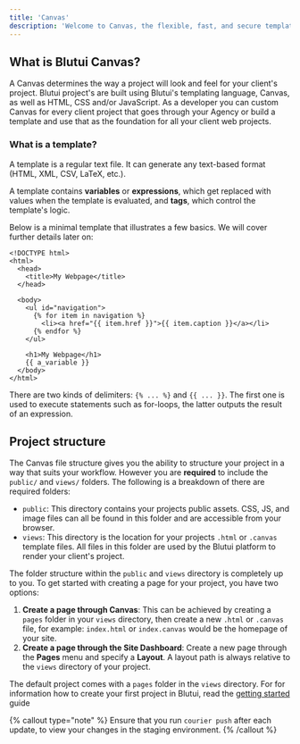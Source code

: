 ```yaml
---
title: 'Canvas'
description: 'Welcome to Canvas, the flexible, fast, and secure template engine for Blutui.'
---
```


## What is Blutui Canvas?

A Canvas determines the way a project will look and feel for your client's project. Blutui project's are built using Blutui's templating language, Canvas, as well as HTML, CSS and/or JavaScript. As a developer you can custom Canvas for every client project that goes through your Agency or build a template and use that as the foundation for all your client web projects.

### What is a template?

A template is a regular text file. It can generate any text-based format (HTML, XML, CSV, LaTeX, etc.).

A template contains **variables** or **expressions**, which get replaced with values when the template is evaluated, and **tags**, which control the template's logic.

Below is a minimal template that illustrates a few basics. We will cover further details later on:

```canvas {% process=false %}
<!DOCTYPE html>
<html>
  <head>
    <title>My Webpage</title>
  </head>

  <body>
    <ul id="navigation">
      {% for item in navigation %}
        <li><a href="{{ item.href }}">{{ item.caption }}</a></li>
      {% endfor %}
    </ul>

    <h1>My Webpage</h1>
    {{ a_variable }}
  </body>
</html>
```

There are two kinds of delimiters: `{% ... %}` and `{{ ... }}`. The first one is used to execute statements such as for-loops, the latter outputs the result of an expression.

## Project structure

The Canvas file structure gives you the ability to structure your project in a way that suits your workflow. However you are **required** to include the `public/` and `views/` folders. The following is a breakdown of there are required folders:

- `public`: This directory contains your projects public assets. CSS, JS, and image files can all be found in this folder and are accessible from your browser.
- `views`: This directory is the location for your projects `.html` or `.canvas` template files. All files in this folder are used by the Blutui platform to render your client's project.

The folder structure within the `public` and `views` directory is completely up to you. To get started with creating a page for your project, you have two options:

1. **Create a page through Canvas**: This can be achieved by creating a `pages` folder in your `views` directory, then create a new `.html` or `.canvas` file, for example: `index.html` or `index.canvas` would be the homepage of your site.
2. **Create a page through the Site Dashboard**: Create a new page through the **Pages** menu and specify a **Layout**. A layout path is always relative to the `views` directory of your project.

The default project comes with a `pages` folder in the `views` directory. For for information how to create your first project in Blutui, read the [getting started](/docs/getting-started/create) guide

{% callout type="note" %}
Ensure that you run `courier push` after each update, to view your changes in the staging environment.
{% /callout %}
